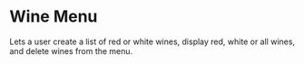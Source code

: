 # Wine Menu

Lets a user create a list of red or white wines, display red, white or all wines, and delete wines from the menu.
